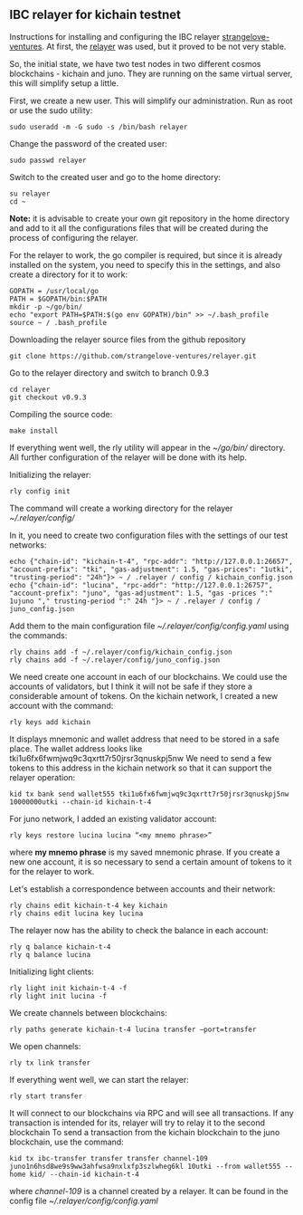 ## IBC relayer for kichain testnet

Instructions for installing and configuring the IBC relayer [strangelove-ventures](https://github.com/strangelove-ventures/relayer). At first, the [relayer](https://github.com/cosmos/relayer) was used, but it proved to be not very stable.

So, the initial state, we have two test nodes in two different cosmos blockchains - kichain and juno. They are running on the same virtual server, this will simplify setup a little.

First, we create a new user. This will simplify our administration.
Run as root or use the sudo utility:

	sudo useradd -m -G sudo -s /bin/bash relayer

Change the password of the created user:

	sudo passwd relayer

Switch to the created user and go to the home directory:

	su relayer
	cd ~

**Note:** it is advisable to create your own git repository in the home directory and add to it all the configurations files that will be created during the process of configuring the relayer.

For the relayer to work, the go compiler is required, but since it is already installed on the system, you need to specify this in the settings, and also create a directory for it to work:

	GOPATH = /usr/local/go
	PATH = $GOPATH/bin:$PATH
	mkdir -p ~/go/bin/
	echo "export PATH=$PATH:$(go env GOPATH)/bin" >> ~/.bash_profile
	source ~ / .bash_profile

Downloading the relayer source files from the github repository

	git clone https://github.com/strangelove-ventures/relayer.git

Go to the relayer directory and switch to branch 0.9.3

	cd relayer
	git checkout v0.9.3

Compiling the source code:

	make install

If everything went well, the rly utility will appear in the *~/go/bin/* directory.
All further configuration of the relayer will be done with its help.

Initializing the relayer:

	rly config init

The command will create a working directory for the relayer *~/.relayer/config/*

In it, you need to create two configuration files with the settings of our test networks:

	echo {"chain-id": "kichain-t-4", "rpc-addr": "http://127.0.0.1:26657", "account-prefix": "tki", "gas-adjustment": 1.5, "gas-prices": "1utki", "trusting-period": "24h"}> ~ / .relayer / config / kichain_config.json
	echo {"chain-id": "lucina", "rpc-addr": "http://127.0.0.1:26757", "account-prefix": "juno", "gas-adjustment": 1.5, "gas -prices ":" 1ujuno "," trusting-period ":" 24h "}> ~ / .relayer / config / juno_config.json

Add them to the main configuration file *~/.relayer/config/config.yaml* using the commands:

	rly chains add -f ~/.relayer/config/kichain_config.json
	rly chains add -f ~/.relayer/config/juno_config.json

We need create one account in each of our blockchains. We could use the accounts of validators, but I think it will not be safe if they store a considerable amount of tokens.
On the kichain network, I created a new account with the command:

	rly keys add kichain

It displays mnemonic and wallet address that need to be stored in a safe place. The wallet address looks like tki1u6fx6fwmjwq9c3qxrtt7r50jrsr3qnuskpj5nw
We need to send a few tokens to this address in the kichain network so that it can support the relayer operation:

	kid tx bank send wallet555 tki1u6fx6fwmjwq9c3qxrtt7r50jrsr3qnuskpj5nw 10000000utki --chain-id kichain-t-4

For juno network, I added an existing validator account:

	rly keys restore lucina lucina “<my mnemo phrase>”

where **my mnemo phrase** is my saved mnemonic phrase.
If you create a new one account, it is so necessary to send a certain amount of tokens to it for the relayer to work.

Let's establish a correspondence between accounts and their network:

	rly chains edit kichain-t-4 key kichain
	rly chains edit lucina key lucina

The relayer now has the ability to check the balance in each account:

	rly q balance kichain-t-4
	rly q balance lucina

Initializing light clients:

	rly light init kichain-t-4 -f
	rly light init lucina -f

We create channels between blockchains:

	rly paths generate kichain-t-4 lucina transfer –port=transfer

We open channels:

	rly tx link transfer

If everything went well, we can start the relayer:

	rly start transfer

It will connect to our blockchains via RPC and will see all transactions. If any transaction is intended for its, relayer will try to relay it to the second blockchain
To send a transaction from the kichain blockchain to the juno blockchain, use the command:

	kid tx ibc-transfer transfer transfer channel-109 juno1n6hsd8we9s9ww3ahfwsa9nxlxfp3szlwheg6kl 10utki --from wallet555 --home kid/ --chain-id kichain-t-4
where *channel-109* is a channel created by a relayer. It can be found in the config file *~/.relayer/config/config.yaml*
